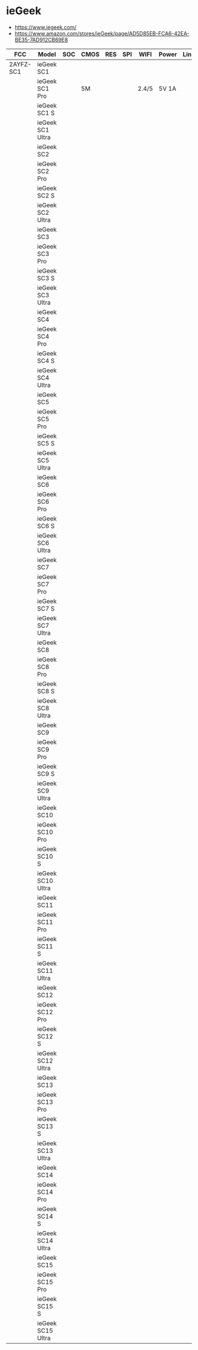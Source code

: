 ieGeek
======
- https://www.iegeek.com/
- https://www.amazon.com/stores/ieGeek/page/AD5D85EB-FCA6-42EA-BE35-7AD912CB69E8

| FCC       | Model             | SOC | CMOS | RES | SPI | WIFI  | Power | Link |
|-----------|-------------------|-----|------|-----|-----|-------|-------|------|
| 2AYFZ-SC1 | ieGeek SC1        |     |      |     |     |       |       |      |
|           | ieGeek SC1 Pro    |     | 5M   |     |     | 2.4/5 | 5V 1A |      |
|           | ieGeek SC1 S      |     |      |     |     |       |       |      |
|           | ieGeek SC1 Ultra  |     |      |     |     |       |       |      |
|           | ieGeek SC2        |     |      |     |     |       |       |      |
|           | ieGeek SC2 Pro    |     |      |     |     |       |       |      |
|           | ieGeek SC2 S      |     |      |     |     |       |       |      |
|           | ieGeek SC2 Ultra  |     |      |     |     |       |       |      |
|           | ieGeek SC3        |     |      |     |     |       |       |      |
|           | ieGeek SC3 Pro    |     |      |     |     |       |       |      |
|           | ieGeek SC3 S      |     |      |     |     |       |       |      |
|           | ieGeek SC3 Ultra  |     |      |     |     |       |       |      |
|           | ieGeek SC4        |     |      |     |     |       |       |      |
|           | ieGeek SC4 Pro    |     |      |     |     |       |       |      |
|           | ieGeek SC4 S      |     |      |     |     |       |       |      |
|           | ieGeek SC4 Ultra  |     |      |     |     |       |       |      |
|           | ieGeek SC5        |     |      |     |     |       |       |      |
|           | ieGeek SC5 Pro    |     |      |     |     |       |       |      |
|           | ieGeek SC5 S      |     |      |     |     |       |       |      |
|           | ieGeek SC5 Ultra  |     |      |     |     |       |       |      |
|           | ieGeek SC6        |     |      |     |     |       |       |      |
|           | ieGeek SC6 Pro    |     |      |     |     |       |       |      |
|           | ieGeek SC6 S      |     |      |     |     |       |       |      |
|           | ieGeek SC6 Ultra  |     |      |     |     |       |       |      |
|           | ieGeek SC7        |     |      |     |     |       |       |      |
|           | ieGeek SC7 Pro    |     |      |     |     |       |       |      |
|           | ieGeek SC7 S      |     |      |     |     |       |       |      |
|           | ieGeek SC7 Ultra  |     |      |     |     |       |       |      |
|           | ieGeek SC8        |     |      |     |     |       |       |      |
|           | ieGeek SC8 Pro    |     |      |     |     |       |       |      |
|           | ieGeek SC8 S      |     |      |     |     |       |       |      |
|           | ieGeek SC8 Ultra  |     |      |     |     |       |       |      |
|           | ieGeek SC9        |     |      |     |     |       |       |      |
|           | ieGeek SC9 Pro    |     |      |     |     |       |       |      |
|           | ieGeek SC9 S      |     |      |     |     |       |       |      |
|           | ieGeek SC9 Ultra  |     |      |     |     |       |       |      |
|           | ieGeek SC10       |     |      |     |     |       |       |      |
|           | ieGeek SC10 Pro   |     |      |     |     |       |       |      |
|           | ieGeek SC10 S     |     |      |     |     |       |       |      |
|           | ieGeek SC10 Ultra |     |      |     |     |       |       |      |
|           | ieGeek SC11       |     |      |     |     |       |       |      |
|           | ieGeek SC11 Pro   |     |      |     |     |       |       |      |
|           | ieGeek SC11 S     |     |      |     |     |       |       |      |
|           | ieGeek SC11 Ultra |     |      |     |     |       |       |      |
|           | ieGeek SC12       |     |      |     |     |       |       |      |
|           | ieGeek SC12 Pro   |     |      |     |     |       |       |      |
|           | ieGeek SC12 S     |     |      |     |     |       |       |      |
|           | ieGeek SC12 Ultra |     |      |     |     |       |       |      |
|           | ieGeek SC13       |     |      |     |     |       |       |      |
|           | ieGeek SC13 Pro   |     |      |     |     |       |       |      |
|           | ieGeek SC13 S     |     |      |     |     |       |       |      |
|           | ieGeek SC13 Ultra |     |      |     |     |       |       |      |
|           | ieGeek SC14       |     |      |     |     |       |       |      |
|           | ieGeek SC14 Pro   |     |      |     |     |       |       |      |
|           | ieGeek SC14 S     |     |      |     |     |       |       |      |
|           | ieGeek SC14 Ultra |     |      |     |     |       |       |      |
|           | ieGeek SC15       |     |      |     |     |       |       |      |
|           | ieGeek SC15 Pro   |     |      |     |     |       |       |      |
|           | ieGeek SC15 S     |     |      |     |     |       |       |      |
|           | ieGeek SC15 Ultra |     |      |     |     |       |       |      |

